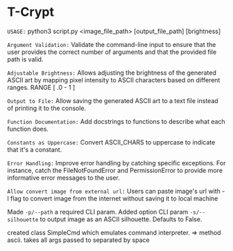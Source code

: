 
# T-Crypt 

`USAGE:` python3 script.py <image_file_path> [output_file_path] [brightness]

`Argument Validation:` Validate the command-line input to ensure that the user provides the correct number of arguments and that the provided file path is valid.

`Adjustable Brightness:` Allows adjusting the brightness of the generated ASCII art by mapping pixel intensity to ASCII characters based on different ranges. RANGE [ .0 - 1 ]

`Output to File:` Allow saving the generated ASCII art to a text file instead of printing it to the console. 

`Function Documentation:` Add docstrings to functions to describe what each function does.

`Constants as Uppercase:` Convert ASCII_CHARS to uppercase to indicate that it's a constant.

`Error Handling:` Improve error handling by catching specific exceptions. For instance, catch the FileNotFoundError and PermissionError to provide more informative error messages to the user.

`Allow convert image from external url:` Users can paste image's url with -l flag to convert image from the internet without saving it to local machine


Made `-p/--path` a required CLI param.
Added option CLI param `-s/--silhouette` to output image as an ASCII silhouette. Defaults to False.


created class SimpleCmd which emulates command interpreter.
	=> method ascii. takes all args passed to separated by space
